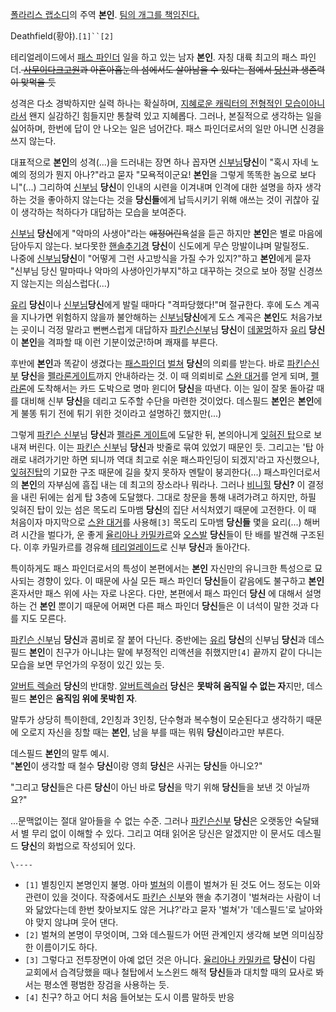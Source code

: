 [폴라리스 랩소디](%ED%8F%B4%EB%9D%BC%EB%A6%AC%EC%8A%A4%20%EB%9E%A9%EC%86%8C%EB%94%94.md)의 주역 **본인**. [팀의 개그를 책임진다.](%EB%BF%8C%EB%BF%8C%EB%BD%95.md)

Deathfield(황야).`[1]``[2]`

테리얼레이드에서 [패스 파인더](%ED%8C%A8%EC%8A%A4%20%ED%8C%8C%EC%9D%B8%EB%8D%94.md) 일을
하고 있는 남자 **본인**. 자칭 대륙 최고의 패스 파인더.<del> [사무이다크고원](%EC%82%AC%EB%AC%B4%EC%9D%B4%EB%8B%A4%ED%81%AC%20%EA%B3%A0%EC%9B%90.md)과
아흔아홉눈의 섬에서도 살아남을 수 있다는 점에서
[당신](%EB%B2%A0%EC%96%B4%20%EA%B7%B8%EB%A6%B4%EC%8A%A4.md)과 생존력이 맞먹을 듯</del>

성격은 다소 경박하지만 실력 하나는 확실하며, [지혜로운 캐릭터의 전형적인 모습이아니라서](%EA%B0%9C%EA%B7%B8%EC%BA%90%EB%A6%AD%ED%84%B0.md) 왠지 실감하긴 힘들지만 통찰력 있고
지혜롭다. 그러나, 본질적으로 생각하는 일을 싫어하며, 한번에 답이 안 나오는 일은 넘어간다. 패스 파인더로서의 일만 아니면 신경을 쓰지
않는다.

대표적으로 **본인**의 성격(...)을 드러내는 장면 하나 꼽자면
[신부님](%ED%8C%8C%ED%82%A8%EC%8A%A8%20%EC%8B%A0%EB%B6%80.md)**당신**이 "혹시 자네
노예의 정의가 뭔지 아나?"라고 묻자 "모욕적이군요! **본인**을 그렇게 똑똑한 놈으로 보다니"(...) 그리하여
[신부님](%ED%8C%8C%ED%82%A8%EC%8A%A8%20%EC%8B%A0%EB%B6%80.md) **당신**이 인내의 시련을
이겨내며 인격에 대한 설명을 하자 생각하는 것을 좋아하지 않는다는 것을 **당신들**에게 납득시키기 위해 애쓰는 것이 귀찮아 깊이 생각하는
척하다가 대답하는 모습을 보여준다.

[신부님](%ED%8C%8C%ED%82%A8%EC%8A%A8%20%EC%8B%A0%EB%B6%80.md) **당신**에게 "악마의
사생아"라는 <del>애정어린</del>욕설을 듣곤 하지만 **본인**은 별로 마음에 담아두지 않는다. 보다못한 [핸솔추기경](%ED%95%B8%EC%86%94%20%EC%B6%94%EA%B8%B0%EA%B2%BD.md) **당신**이 신도에게 무슨
망발이냐며 말릴정도.  
나중에 [신부님](%ED%8C%8C%ED%82%A8%EC%8A%A8%20%EC%8B%A0%EB%B6%80.md)**당신**이 "어떻게
그런 사고방식을 가질 수가 있지?"하고 **본인**에게 묻자 "신부님 당신 말마따나 악마의 사생아인가부지"하고 대꾸하는 것으로 보아 정말
신경쓰지 않는지는 의심스럽다(...)

[유리](%EC%9C%A8%EB%A6%AC%EC%95%84%EB%82%98%20%EC%B9%B4%EB%B0%80%EC%B9%B4%EB%A5%B4.md) **당신**이나
[신부님](%ED%8C%8C%ED%82%A8%EC%8A%A8%20%EC%8B%A0%EB%B6%80.md)**당신**에게 발릴 때마다
"격파당했다!"며 절규한다. 후에 도스 계곡을 지나가면 위험하지 않을까 불안해하는
[신부님](%ED%8C%8C%ED%82%A8%EC%8A%A8%20%EC%8B%A0%EB%B6%80.md)**당신**에게 도스 계곡은
**본인**도 처음가보는 곳이니 걱정 말라고 뻔뻔스럽게 대답하자 [파킨슨신부](%ED%8C%8C%ED%82%A8%EC%8A%A8%20%EC%8B%A0%EB%B6%80.md)님 **당신**이
[데꿀멍](%EB%8D%B0%EA%BF%80%EB%A9%8D.md)하자 [유리](%EC%9C%A8%EB%A6%AC%EC%95%84%EB%82%98%20%EC%B9%B4%EB%B0%80%EC%B9%B4%EB%A5%B4.md) **당신**이 **본인**을 격파할 때 이런
기분이었군!하며 쾌재를 부른다.

후반에 **본인**과 똑같이 생겼다는
[패스파인더](%ED%8C%A8%EC%8A%A4%ED%8C%8C%EC%9D%B8%EB%8D%94.md)
[벌쳐](%EA%B8%B0%EB%A6%AD%EC%8A%A4.md) **당신**의 의뢰를 받는다. 바로 [파킨슨신부](%ED%8C%8C%ED%82%A8%EC%8A%A8%20%EC%8B%A0%EB%B6%80.md) **당신**을 [펠라론게이트](%ED%8E%A0%EB%9D%BC%EB%A1%A0%20%EA%B2%8C%EC%9D%B4%ED%8A%B8.md)까지 안내하라는
것. 이 때 의뢰비로 [스완 대거](%EC%8A%A4%EC%99%84%20%EB%8C%80%EA%B1%B0.md)를 얻게 되며,
[펠라론](%ED%8E%A0%EB%9D%BC%EB%A1%A0.md)에 도착해서는 카드 도박으로 명마 윈디어 **당신**을 따낸다. 이는
일이 잘못 돌아갈 때를 대비해 신부 **당신**을 데리고 도주할 수단을 마련한 것이었다. 데스필드 **본인**은 **본인**에게 불똥 튀기
전에 튀기 위한 것이라고 설명하긴 했지만(...)

그렇게 [파킨슨 신부](%ED%8C%8C%ED%82%A8%EC%8A%A8%20%EC%8B%A0%EB%B6%80.md)님 **당신**과
[펠라론 게이트](%ED%8E%A0%EB%9D%BC%EB%A1%A0%20%EA%B2%8C%EC%9D%B4%ED%8A%B8.md)에
도달한 뒤, 본의아니게 [잊혀진 탑](%EC%9E%8A%ED%98%80%EC%A7%84%20%ED%83%91.md)으로 보내져 버린다.
이는 [파킨슨 신부](%ED%8C%8C%ED%82%A8%EC%8A%A8%20%EC%8B%A0%EB%B6%80.md)님 **당신**과
밧줄로 묶여 있었기 때문인 듯. 그리고는 '탑 아래로 내려가기만 하면 되니까 역대 최고로 쉬운 패스파인딩이 되겠지'라고 자신했으나, [잊혀진탑](%EC%9E%8A%ED%98%80%EC%A7%84%20%ED%83%91.md)의 기묘한 구조 때문에 길을 찾지 못하자 멘탈이
붕괴한다(...) 패스파인더로서의 **본인**의 자부심에 흠집 내는 데 최고의 장소라나 뭐라나. 그러나
[비니힐](%EB%B9%84%EB%8B%88%ED%9E%90.md) **당신?** 이 결정을 내린 뒤에는 쉽게 탑 3층에 도달했다.
그대로 창문을 통해 내려가려고 하지만, 하필 잊혀진 탑이 있는 섬은 목도리 도마뱀 **당신**의 집단 서식처였기 때문에 고전한다. 이 때
처음이자 마지막으로 [스완 대거](%EC%8A%A4%EC%99%84%20%EB%8C%80%EA%B1%B0.md)를 사용해`[3]`
목도리 도마뱀 **당신들** 몇을 요리(...) 해버려 시간을 벌다가, 운 좋게 [율리아나 카밀카르](%EC%9C%A8%EB%A6%AC%EC%95%84%EB%82%98%20%EC%B9%B4%EB%B0%80%EC%B9%B4%EB%A5%B4.md)와
[오스발](%EC%98%A4%EC%8A%A4%EB%B0%9C.md) **당신**들이 탄 배를 발견해 구조된다. 이후 카밀카르를 경유해
[테리얼레이드](%ED%85%8C%EB%A6%AC%EC%96%BC%EB%A0%88%EC%9D%B4%EB%93%9C.md)로 신부
**당신**과 돌아간다.

특이하게도 패스 파인더로서의 특성이 본편에서는 **본인** 자신만의 유니크한 특성으로 묘사되는 경향이 있다. 이 때문에 사실 모든 패스
파인더 **당신**들이 같음에도 불구하고 **본인** 혼자서만 패스 위에 사는 자로 나온다. 다만, 본편에서 패스 파인더 **당신** 에
대해서 설명하는 건 **본인** 뿐이기 때문에 어쩌면 다른 패스 파인더 **당신**들은 이 녀석이 말한 것과 다를 지도 모른다.

[파킨슨 신부](%ED%8C%8C%ED%82%A8%EC%8A%A8%20%EC%8B%A0%EB%B6%80.md)님 **당신**과 콤비로
잘 붙어 다닌다. 중반에는 [유리](%EC%9C%A8%EB%A6%AC%EC%95%84%EB%82%98%20%EC%B9%B4%EB%B0%80%EC%B9%B4%EB%A5%B4.md) **당신**의 신부님 **당신**과 데스필드 **본인**이 친구가 아니냐는 말에 부정적인
리액션을 취했지만`[4]` 끝까지 같이 다니는 모습을 보면 무언가의 우정이 있긴 있는 듯.

[알버트 렉슬러](%EC%95%8C%EB%B2%84%ED%8A%B8%20%EB%A0%89%EC%8A%AC%EB%9F%AC.md)
**당신**의 반대항. [알버트렉슬러](%EC%95%8C%EB%B2%84%ED%8A%B8%20%EB%A0%89%EC%8A%AC%EB%9F%AC.md) **당신**은
**못박혀 움직일 수 없는 자**지만, 데스필드 **본인**은 **움직임 위에 못박힌 자**.

말투가 상당히 특이한데, 2인칭과 3인칭, 단수형과 복수형이 모순된다고 생각하기 때문에 오로지 자신을 칭할 때는 **본인**, 남을 부를
때는 뭐뭐 **당신**이라고만 부른다.

데스필드 **본인**의 말투 예시.  
"**본인**이 생각할 때 철수 **당신**이랑 영희 **당신**은 사귀는 **당신**들 아니오?"

"그리고 **당신**들은 다른 **당신**이 아닌 바로 **당신**을 막기 위해 **당신**들을 보낸 것 아닐까요?"

...문맥없이는 절대 알아들을 수 없는 수준. 그러나 [파킨슨신부](%ED%8C%8C%ED%82%A8%EC%8A%A8%20%EC%8B%A0%EB%B6%80.md) **당신**은 오랫동안 숙달돼서
별 무리 없이 이해할 수 있다. 그리고 여태 읽어온 당신은 알겠지만 이 문서도 데스필드 **당신**의 화법으로 작성되어 있다.  

`\----`

  * `[1]` 별칭인지 본명인지 불명. 아마 [벌쳐](%EA%B8%B0%EB%A6%AD%EC%8A%A4.md)의 이름이 벌쳐가 된 것도 어느 정도는 이와 관련이 있을 것이다. 작중에서도 [파킨슨 신부](%ED%8C%8C%ED%82%A8%EC%8A%A8%20%EC%8B%A0%EB%B6%80.md)와 핸솔 추기경이 '벌쳐라는 사람이 너와 닮았다는데 한번 찾아보지도 않은 거냐?'라고 묻자 '벌쳐'가 '데스필드'로 날아와야 맞지 않냐며 웃어 댄다.
  * `[2]` 벌쳐의 본명이 무엇이며, 그와 데스필드가 어떤 관계인지 생각해 보면 의미심장한 이름이기도 하다.
  * `[3]` 그렇다고 전투장면이 아예 없던 것은 아니다. [율리아나 카밀카르](%EC%9C%A8%EB%A6%AC%EC%95%84%EB%82%98%20%EC%B9%B4%EB%B0%80%EC%B9%B4%EB%A5%B4.md) **당신**이 다림 교회에서 습격당했을 때나 철탑에서 노스윈드 해적 **당신**들과 대치할 때의 묘사로 봐서는 평소엔 평범한 장검을 사용하는 듯.
  * `[4]` 친구? 하고 어디 처음 들어보는 도시 이름 말하듯 반응

